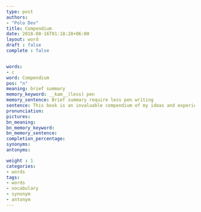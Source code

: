 ```yaml
---
type: post
authors:
- "Polo Dev"
title: Compendium
date: 2018-08-16T01:18:28+06:00
layout: word
draft : false
complete : false


words:
- c
word: Compendium
pos: "n"
meaning: brief summary
memory_keyword: __kam__(less) pen
memory_sentence: Brief summary require less pen writing
sentence: This book is an invaluable compendium of my ideas and experiences.
pronunciation:
pictures:
bn_meaning: 
bn_memory_keyword: 
bn_memory_sentence:
completion_percentage:
synonyms:
antonyms:

weight : 1
categories:
- words
tags:
- words
- vocabulary
- synonym
- antonym
---
```

